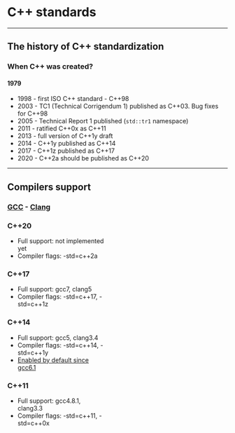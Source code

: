 <!-- .slide: data-background="#111111" -->
# C++ standards

___

## The history of C++ standardization

### When C++ was created?
<!-- .element: class="fragment fade-in" -->

#### 1979
<!-- .element: class="fragment fade-in" -->

* <!-- .element: class="fragment fade-in-then-semi-out"--> 1998 - first ISO C++ standard - C++98
* <!-- .element: class="fragment fade-in-then-semi-out"--> 2003 - TC1 (Technical Corrigendum 1) published as C++03. Bug fixes for C++98
* <!-- .element: class="fragment fade-in-then-semi-out"--> 2005 - Technical Report 1 published (<code>std::tr1</code> namespace)
* <!-- .element: class="fragment fade-in-then-semi-out"--> 2011 - ratified C++0x as C++11
* <!-- .element: class="fragment fade-in-then-semi-out"--> 2013 - full version of C++1y draft
* <!-- .element: class="fragment fade-in-then-semi-out"--> 2014 - C++1y published as C++14
* <!-- .element: class="fragment fade-in-then-semi-out"--> 2017 - C++1z published as C++17
* <!-- .element: class="fragment fade-in-then-semi-out"--> 2020 - C++2a should be published as C++20

___

## Compilers support

### [GCC](https://gcc.gnu.org/projects/cxx-status.html) - [Clang](https://clang.llvm.org/cxx_status.html)

<div class="box" style="width: 45%; left: 0;">
    <h3>C++20</h3>
    <ul>
        <li>Full support: not implemented yet</li>
        <li>Compiler flags: -std=c++2a</li>
    </ul>
</div>
<div class="box" style="width: 45%; right: 0;">
    <h3>C++17</h3>
    <ul>
        <li>Full support: gcc7, clang5</li>
        <li>Compiler flags: -std=c++17, -std=c++1z</li>
    </ul>
</div>
<div class="box" style="width: 45%; left: 0; top: 450px">
    <h3>C++14</h3>
    <ul>
        <li>Full support: gcc5, clang3.4</li>
        <li>Compiler flags: -std=c++14, -std=c++1y</li>
        <li><u>Enabled by default since gcc6.1</u></li>
    </ul>
</div>
<div class="box" style="width: 45%; right: 0; top: 450px">
    <h3>C++11</h3>
    <ul>
        <li>Full support: gcc4.8.1, clang3.3</li>
        <li>Compiler flags: -std=c++11, -std=c++0x</li>
    </ul>
</div>
